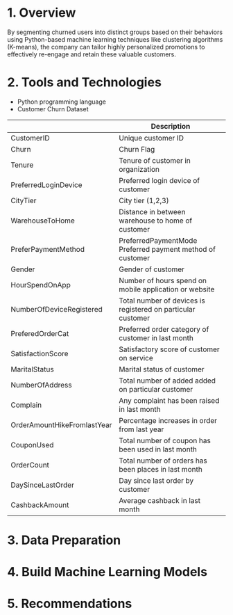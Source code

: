 # **1. Overview**

By segmenting churned users into distinct groups based on their behaviors using Python-based machine learning techniques like clustering algorithms (K-means), the company can tailor highly personalized promotions to effectively re-engage and retain these valuable customers.

# **2. Tools and Technologies**

   - Python programming language
   - Customer Churn Dataset

| | Description|
|--|--|
|CustomerID | Unique customer ID|
|Churn | Churn Flag|
|Tenure | Tenure of customer in organization|
|PreferredLoginDevice | Preferred login device of customer|
|CityTier | City tier (1,2,3)|
|WarehouseToHome | Distance in between warehouse to home of customer|
|PreferPaymentMethod | PreferredPaymentMode Preferred payment method of customer|
|Gender | Gender of customer|
|HourSpendOnApp | Number of hours spend on mobile application or website|
|NumberOfDeviceRegistered | Total number of devices is registered on particular customer|
|PreferedOrderCat | Preferred order category of customer in last month|
|SatisfactionScore | Satisfactory score of customer on service|
|MaritalStatus | Marital status of customer|
|NumberOfAddress | Total number of added added on particular customer|
|Complain | Any complaint has been raised in last month|
|OrderAmountHikeFromlastYear | Percentage increases in order from last year|
|CouponUsed | Total number of coupon has been used in last month|
|OrderCount | Total number of orders has been places in last month|
|DaySinceLastOrder | Day since last order by customer|
|CashbackAmount | Average cashback in last month|

# **3. Data Preparation**

# **4. Build Machine Learning Models**

# **5. Recommendations**
